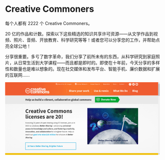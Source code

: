 # Creative Commoners

每个人都有 2222 个 Creative Commoners。

20 亿的作品和计数。探索以下这些精选的知识共享许可资源——从文学作品到视频、照片、音频、开放教育、科学研究等等！或者您可以分享您的工作，并帮助点亮全球公地！

分享很重要。多亏了数字革命，我们分享了前所未有的东西，从科学研究到家庭照片，从日常生活到大学课程——而且都是即时的。即使在十年前，今天分享的多样性和数量也是难以想象的。现在社交媒体和发布平台、智能手机、廉价数据和扩展的互联网……

![nft](12321321321323_new.png)
